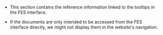 * This section contains the reference information linked to the tooltips in the FES interface.

* If the documents are only intended to be accessed from the FES interface directly, we might not display them in the website's navigation. 
